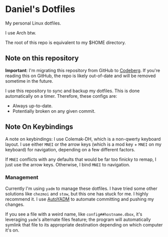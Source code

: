 # Daniel's Dotfiles

My personal Linux dotfiles.

I use Arch btw.

The root of this repo is equivalent to my $HOME directory.

## Note on this repository

**Important**: I'm migrating this repository from GitHub to [Codeberg](https://codeberg.org/ficcdaf/dotfiles). If you're reading this on GitHub, the repo is likely out-of-date and will be removed sometime in the future.

I use this repository to sync and backup my dotfiles. This is done automatically on a timer. Therefore, these configs are:

- Always up-to-date.
- Potentially broken on any given commit.

## Note On Keybindings

A note on keybindings: I use Colemak-DH, which is a non-qwerty keyboard layout. I use either `MNEI` or the arrow keys (which is a mod key + `MNEI` on my keyboard) for navigation, depending on a few different factors.

If `MNEI` conflicts with any defaults that would be far too finicky to remap, I just use the arrow keys. Otherwise, I bind `MNEI` to navigation.

### Management

Currently I'm using `yadm` to manage these dotfiles. I have tried some other solutions like `chezmoi` and `stow`, but this one has stuck for me. I highly recommend it. I use [AutoYADM](https://github.com/ficcdaf/autoyadm) to automate committing and pushing my changes.

If you see a file with a weird name, like `config##hostname.dbox`, it's leveraging `yadm`'s alternate files feature; the program will automatically symlink that file to its appropriate destination depending on which computer it's on.
